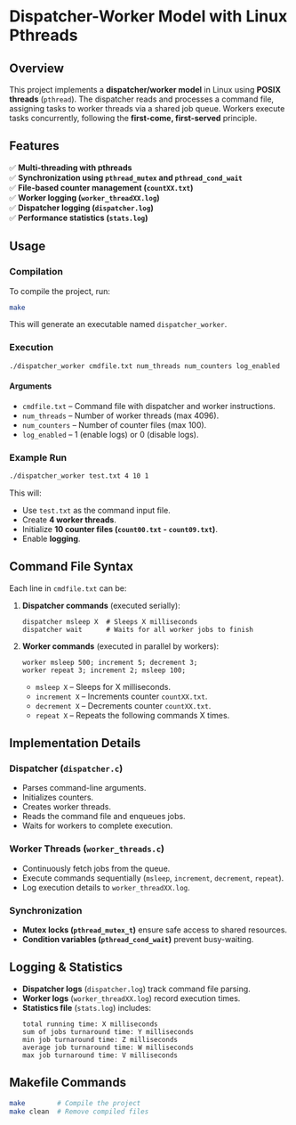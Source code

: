 # Dispatcher-Worker Model with Linux Pthreads

## Overview
This project implements a **dispatcher/worker model** in Linux using **POSIX threads** (`pthread`). The dispatcher reads and processes a command file, assigning tasks to worker threads via a shared job queue. Workers execute tasks concurrently, following the **first-come, first-served** principle.

## Features
✅ **Multi-threading with pthreads**  
✅ **Synchronization using `pthread_mutex` and `pthread_cond_wait`**  
✅ **File-based counter management (`countXX.txt`)**  
✅ **Worker logging (`worker_threadXX.log`)**  
✅ **Dispatcher logging (`dispatcher.log`)**  
✅ **Performance statistics (`stats.log`)**  

## Usage
### **Compilation**
To compile the project, run:
```sh
make
```
This will generate an executable named `dispatcher_worker`.

### **Execution**
```sh
./dispatcher_worker cmdfile.txt num_threads num_counters log_enabled
```
#### **Arguments**
- `cmdfile.txt` – Command file with dispatcher and worker instructions.
- `num_threads` – Number of worker threads (max 4096).
- `num_counters` – Number of counter files (max 100).
- `log_enabled` – 1 (enable logs) or 0 (disable logs).

### **Example Run**
```sh
./dispatcher_worker test.txt 4 10 1
```
This will:
- Use `test.txt` as the command input file.
- Create **4 worker threads**.
- Initialize **10 counter files (`count00.txt` - `count09.txt`)**.
- Enable **logging**.

## **Command File Syntax**
Each line in `cmdfile.txt` can be:
1. **Dispatcher commands** (executed serially):
   ```
   dispatcher msleep X  # Sleeps X milliseconds
   dispatcher wait      # Waits for all worker jobs to finish
   ```
2. **Worker commands** (executed in parallel by workers):
   ```
   worker msleep 500; increment 5; decrement 3;
   worker repeat 3; increment 2; msleep 100;
   ```
   - `msleep X` – Sleeps for X milliseconds.
   - `increment X` – Increments counter `countXX.txt`.
   - `decrement X` – Decrements counter `countXX.txt`.
   - `repeat X` – Repeats the following commands X times.

## **Implementation Details**
### **Dispatcher (`dispatcher.c`)**
- Parses command-line arguments.
- Initializes counters.
- Creates worker threads.
- Reads the command file and enqueues jobs.
- Waits for workers to complete execution.

### **Worker Threads (`worker_threads.c`)**
- Continuously fetch jobs from the queue.
- Execute commands sequentially (`msleep`, `increment`, `decrement`, `repeat`).
- Log execution details to `worker_threadXX.log`.

### **Synchronization**
- **Mutex locks (`pthread_mutex_t`)** ensure safe access to shared resources.
- **Condition variables (`pthread_cond_wait`)** prevent busy-waiting.

## **Logging & Statistics**
- **Dispatcher logs** (`dispatcher.log`) track command file parsing.
- **Worker logs** (`worker_threadXX.log`) record execution times.
- **Statistics file** (`stats.log`) includes:
  ```
  total running time: X milliseconds
  sum of jobs turnaround time: Y milliseconds
  min job turnaround time: Z milliseconds
  average job turnaround time: W milliseconds
  max job turnaround time: V milliseconds
  ```

## **Makefile Commands**
```sh
make        # Compile the project
make clean  # Remove compiled files
```


